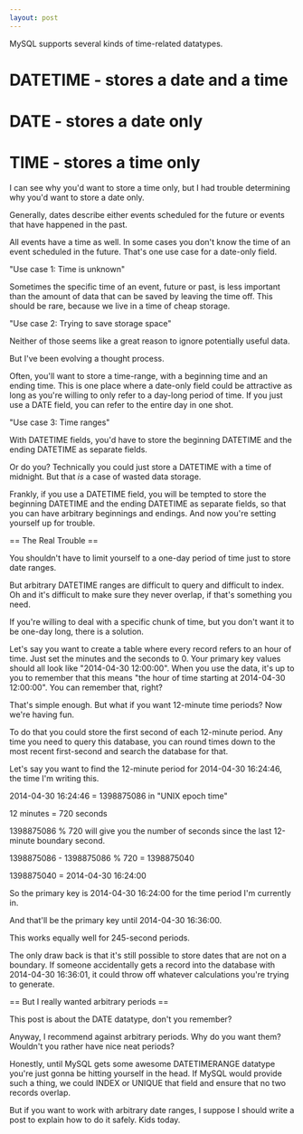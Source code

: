 ```yaml
---
layout: post
---
```


MySQL supports several kinds of time-related datatypes.

# DATETIME - stores a date and a time
# DATE - stores a date only
# TIME - stores a time only

I can see why you'd want to store a time only, but I had trouble determining why you'd want to store a date only.

Generally, dates describe either events scheduled for the future or events that have happened in the past.

All events have a time as well. In some cases you don't know the time of an event scheduled in the future. That's one use case for a date-only field.

"Use case 1: Time is unknown"

Sometimes the specific time of an event, future or past, is less important than the amount of data that can be saved by leaving the time off. This should be rare, because we live in a time of cheap storage.

"Use case 2: Trying to save storage space"

Neither of those seems like a great reason to ignore potentially useful data.

But I've been evolving a thought process.

Often, you'll want to store a time-range, with a beginning time and an ending time. This is one place where a date-only field could be attractive as long as you're willing to only refer to a day-long period of time. If you just use a DATE field, you can refer to the entire day in one shot.

"Use case 3: Time ranges"

With DATETIME fields, you'd have to store the beginning DATETIME and the ending DATETIME as separate fields.

Or do you? Technically you could just store a DATETIME with a time of midnight. But that *is* a case of wasted data storage.

Frankly, if you use a DATETIME field, you will be tempted to store the beginning DATETIME and the ending DATETIME as separate fields, so that you can have arbitrary beginnings and endings. And now you're setting yourself up for trouble.

== The Real Trouble ==

You shouldn't have to limit yourself to a one-day period of time just to store date ranges.

But arbitrary DATETIME ranges are difficult to query and difficult to index. Oh and it's difficult to make sure they never overlap, if that's something you need. 

If you're willing to deal with a specific chunk of time, but you don't want it to be one-day long, there is a solution.

Let's say you want to create a table where every record refers to an hour of time. Just set the minutes and the seconds to 0. Your primary key values should all look like "2014-04-30 12:00:00". When you use the data, it's up to you to remember that this means "the hour of time starting at 2014-04-30 12:00:00". You can remember that, right?

That's simple enough. But what if you want 12-minute time periods? Now we're having fun.

To do that you could store the first second of each 12-minute period. Any time you need to query this database, you can round times down to the most recent first-second and search the database for that.

Let's say you want to find the 12-minute period for 2014-04-30 16:24:46, the time I'm writing this.

2014-04-30 16:24:46 = 1398875086 in "UNIX epoch time"

12 minutes = 720 seconds

1398875086 % 720 will give you the number of seconds since the last 12-minute boundary second.

1398875086 - 1398875086 % 720 = 1398875040

1398875040 = 2014-04-30 16:24:00

So the primary key is 2014-04-30 16:24:00 for the time period I'm currently in.

And that'll be the primary key until 2014-04-30 16:36:00.

This works equally well for 245-second periods.

The only draw back is that it's still possible to store dates that are not on a boundary. If someone accidentally gets a record into the database with 2014-04-30 16:36:01, it could throw off whatever calculations you're trying to generate.

== But I really wanted arbitrary periods ==

This post is about the DATE datatype, don't you remember?

Anyway, I recommend against arbitrary periods. Why do you want them? Wouldn't you rather have nice neat periods?

Honestly, until MySQL gets some awesome DATETIMERANGE datatype you're just gonna be hitting yourself in the head. If MySQL would provide such a thing, we could INDEX or UNIQUE that field and ensure that no two records overlap.

But if you want to work with arbitrary date ranges, I suppose I should write a post to explain how to do it safely. Kids today.
